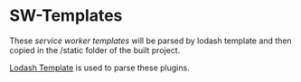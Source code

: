 # SW-Templates

These *service worker templates* will be parsed by lodash template and then copied in the /static folder of the built project.

[Lodash Template](https://lodash.com/docs/4.17.15#template) is used to parse these plugins.

